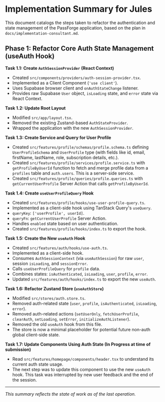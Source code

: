 # Implementation Summary for Jules

This document catalogs the steps taken to refactor the authentication and state management of the PassForge application, based on the plan in `docs/implementation-consultant.md`.

## Phase 1: Refactor Core Auth State Management (useAuth Hook)

**Task 1.1: Create `AuthSessionProvider` (React Context)**
*   Created `src/components/providers/auth-session-provider.tsx`.
*   Implemented as a Client Component (`'use client'`).
*   Uses Supabase browser client and `onAuthStateChange` listener.
*   Provides raw Supabase `User` object, `isLoading` state, and `error` state via React Context.

**Task 1.2: Update Root Layout**
*   Modified `src/app/layout.tsx`.
*   Removed the existing Zustand-based `AuthStateProvider`.
*   Wrapped the application with the new `AuthSessionProvider`.

**Task 1.3: Create Service and Query for User Profile**
*   Created `src/features/profile/schemas/profile.schema.ts` defining `UserProfileSchema` and `UserProfile` type (with fields like id, email, firstName, lastName, role, subscription details, etc.).
*   Created `src/features/profile/services/profile.service.ts` with `getProfileByUserId` function to fetch and merge profile data from a `profiles` table and `auth.users`. This is a server-side service.
*   Created `src/features/profile/queries/profile.queries.ts` with `getCurrentUserProfile` Server Action that calls `getProfileByUserId`.

**Task 1.4: Create `useUserProfileQuery` Hook**
*   Created `src/features/profile/hooks/use-user-profile-query.ts`.
*   Implemented as a client-side hook using TanStack Query's `useQuery`.
*   `queryKey`: `['userProfile', userId]`.
*   `queryFn`: `getCurrentUserProfile` Server Action.
*   Handles `enabled` state based on user authentication.
*   Created `src/features/profile/hooks/index.ts` to export the hook.

**Task 1.5: Create the New `useAuth` Hook**
*   Created `src/features/auth/hooks/use-auth.ts`.
*   Implemented as a client-side hook.
*   Consumes `AuthSessionContext` (via `useAuthSession`) for raw `user`, session `isLoading`, and `sessionError`.
*   Calls `useUserProfileQuery` for `profile` data.
*   Combines states: `isAuthenticated`, `isLoading`, `user`, `profile`, `error`.
*   Updated `src/features/auth/hooks/index.ts` to export the new `useAuth`.

**Task 1.6: Refactor Zustand Store (`useAuthStore`)**
*   Modified `src/stores/auth.store.ts`.
*   Removed auth-related state (`user`, `profile`, `isAuthenticated`, `isLoading`, `error`).
*   Removed auth-related actions (`setUserOnly`, `fetchUserProfile`, `clearAuth`, `setLoading`, `setError`, `initializeAuthListener`).
*   Removed the old `useAuth` hook from this file.
*   The store is now a minimal placeholder for potential future non-auth global client-side state.

**Task 1.7: Update Components Using Auth State (In Progress at time of submission)**
*   Read `src/features/homepage/components/header.tsx` to understand its current auth state usage.
*   The next step was to update this component to use the new `useAuth` hook. This task was interrupted by new user feedback and the end of the session.

---
*This summary reflects the state of work as of the last operation.*
